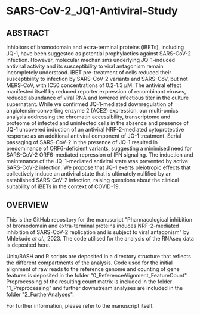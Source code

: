 # SARS-CoV-2_JQ1-Antiviral-Study

## ABSTRACT

Inhibitors of bromodomain and extra-terminal proteins (iBETs), including JQ-1, have been suggested as potential prophylactics against SARS-CoV-2 infection. However, molecular mechanisms underlying JQ-1-induced antiviral activity and its susceptibility to viral antagonism remain incompletely understood. iBET pre-treatment of cells reduced their susceptibility to infection by SARS-CoV-2 variants and SARS-CoV, but not MERS-CoV, with IC50 concentrations of 0.2-1.3 µM. The antiviral effect manifested itself by reduced reporter expression of recombinant viruses, reduced abundance of viral RNA and lowered infectious titer in the culture supernatant. While we confirmed JQ-1-mediated downregulation of angiotensin-converting enzyme 2 (ACE2) expression, our multi-omics analysis addressing the chromatin accessibility, transcriptome and proteome of infected and uninfected cells in the absence and presence of JQ-1 uncovered induction of an antiviral NRF-2-mediated cytoprotective response as an additional antiviral component of JQ-1 treatment. Serial passaging of SARS-CoV-2 in the presence of JQ-1 resulted in predominance of ORF6-deficient variants, suggesting a minimised need for SARS-CoV-2 ORF6-mediated repression of IFN signaling. The induction and maintenance of the JQ-1-mediated antiviral state was prevented by active SARS-CoV-2 infection. We propose that JQ-1 exerts pleiotropic effects that collectively induce an antiviral state that is ultimately nullified by an established SARS-CoV-2 infection, raising questions about the clinical suitability of iBETs in the context of COVID-19.

## OVERVIEW

This is the GitHub repository for the manuscript "Pharmacological inhibition of bromodomain and extra-terminal proteins induces NRF-2-mediated inhibition of SARS-CoV-2 replication and is subject to viral antagonism" by Mhlekude _et al._, 2023. The code utilised for the analysis of the RNAseq data is deposited here. 

Unix/BASH and R scripts are deposited in a directory structure that reflects the different compartments of the analysis. Code used for the initial alignment of raw reads to the reference genome and counting of gene features is deposited in the folder "0_ReferenceAlignment_FeatureCount". Preprocessing of the resulting count matrix is included in the folder "1_Preprocessing" and further downstream analyses are included in the folder "2_FurtherAnalyses".

For further information, please refer to the manuscript itself.
